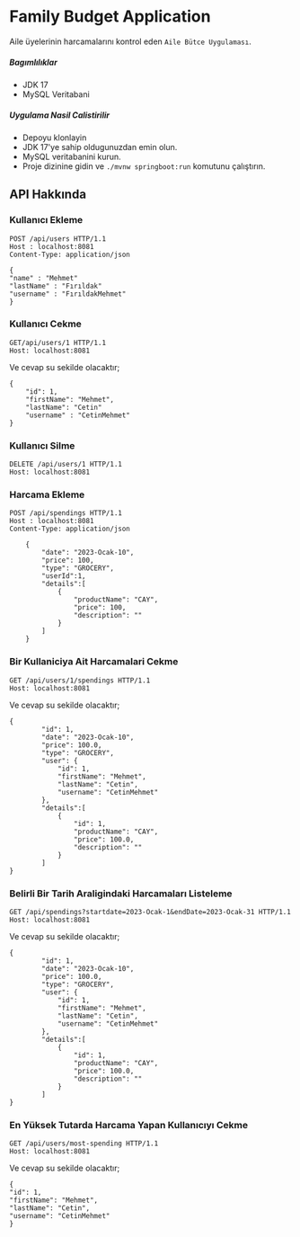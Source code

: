 # Family Budget Application

Aile üyelerinin harcamalarını kontrol eden `Aile Bütce Uygulaması`.

##### Bagımlılıklar

- JDK 17
- MySQL Veritabani

##### Uygulama Nasil Calistirilir

- Depoyu klonlayin
- JDK 17'ye sahip oldugunuzdan emin olun.
- MySQL veritabanini kurun.
- Proje dizinine gidin ve `./mvnw springboot:run` komutunu çalıştırın.

## API Hakkında

### Kullanıcı Ekleme

```
POST /api/users HTTP/1.1
Host : localhost:8081
Content-Type: application/json

{
"name" : "Mehmet"
"lastName" : "Fırıldak"
"username" : "FırıldakMehmet"
}
```

### Kullanıcı Cekme

```
GET/api/users/1 HTTP/1.1
Host: localhost:8081
```

Ve cevap su sekilde olacaktır;

```
{
    "id": 1,
    "firstName": "Mehmet",
    "lastName": "Cetin"
    "username" : "CetinMehmet"
}
```

### Kullanıcı Silme

```
DELETE /api/users/1 HTTP/1.1
Host: localhost:8081
```

### Harcama Ekleme

```
POST /api/spendings HTTP/1.1 
Host : localhost:8081
Content-Type: application/json

    {
        "date": "2023-Ocak-10",
        "price": 100,
        "type": "GROCERY",
        "userId":1,
        "details":[
            {
                "productName": "CAY",
                "price": 100,
                "description": ""
            }
        ]
    }
```

### Bir Kullaniciya Ait Harcamalari Cekme

```
GET /api/users/1/spendings HTTP/1.1
Host: localhost:8081
```

Ve cevap su sekilde olacaktır;

```
{   
        "id": 1,
        "date": "2023-Ocak-10",
        "price": 100.0,
        "type": "GROCERY",
        "user": {
            "id": 1,
            "firstName": "Mehmet",
            "lastName": "Cetin",
            "username": "CetinMehmet"
        },
        "details":[
            {
                "id": 1,
                "productName": "CAY",
                "price": 100.0,
                "description": ""
            }
        ]       
}
```

### Belirli Bir Tarih Araligindaki Harcamaları Listeleme

```
GET /api/spendings?startdate=2023-Ocak-1&endDate=2023-Ocak-31 HTTP/1.1
Host: localhost:8081
```

Ve cevap su sekilde olacaktır;

```
{   
        "id": 1,
        "date": "2023-Ocak-10",
        "price": 100.0,
        "type": "GROCERY",
        "user": {
            "id": 1,
            "firstName": "Mehmet",
            "lastName": "Cetin",
            "username": "CetinMehmet"
        },
        "details":[
            {
                "id": 1,
                "productName": "CAY",
                "price": 100.0,
                "description": ""
            }
        ]       
}
```

### En Yüksek Tutarda Harcama Yapan Kullanıcıyı Cekme

```
GET /api/users/most-spending HTTP/1.1
Host: localhost:8081
```

Ve cevap su sekilde olacaktır;

```
{
"id": 1,
"firstName": "Mehmet",
"lastName": "Cetin",
"username": "CetinMehmet"
}
```